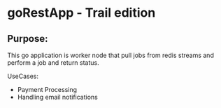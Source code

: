 # goRestApp - Trail edition
## Purpose:
This go application is worker node that pull jobs from redis streams and perform a job and return status. 

UseCases:
- Payment Processing
- Handling email notifications


